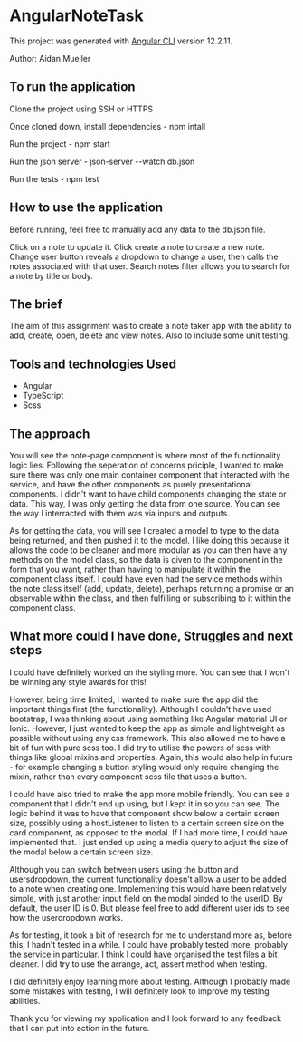# AngularNoteTask

This project was generated with [Angular CLI](https://github.com/angular/angular-cli) version 12.2.11.

Author: Aidan Mueller

## To run the application

Clone the project using SSH or HTTPS

Once cloned down, install dependencies - npm intall

Run the project - npm start 

Run the json server - json-server --watch db.json

Run the tests - npm test 

## How to use the application

Before running, feel free to manually add any data to the db.json file. 

Click on a note to update it. 
Click create a note to create a new note. 
Change user button reveals a dropdown to change a user, then calls the notes associated with that user. 
Search notes filter allows you to search for a note by title or body. 

## The brief

The aim of this assignment was to create a note taker app with the ability to add, create, open, delete and view notes. 
Also to include some unit testing. 

## Tools and technologies Used

- Angular
- TypeScript
- Scss

## The approach

You will see the note-page component is where most of the functionality logic lies. Following the seperation of concerns priciple, I wanted to 
make sure there was only one main container component that interacted with the service, and have the other components as purely 
presentational components. I didn't want to have child components changing the state or data. This way, I was only getting the data from one source. You can see the way I interracted with them was via inputs and outputs.

As for getting the data, you will see I created a model to type to the data being returned, and then pushed it to the model. I like doing this because it allows the code to be cleaner and more modular as you can then have any methods on the model class, so the data is given to the component in the form that you want, rather than having to manipulate it within the component class itself. I could have even had the service methods within the note class itself (add, update, delete), perhaps returning a promise or an observable within the class, and then fulfilling or subscribing to it within the component class. 


## What more could I have done, Struggles and next steps 

I could have definitely worked on the styling more. You can see that I won't be winning any style awards for this!

However, being time limited, I wanted to make sure the app did the important things first (the functionality). 
Although I couldn't have used bootstrap, I was thinking about using something like Angular material UI or Ionic. However, I just wanted to keep 
the app as simple and lightweight as possible without using any css framework. This also allowed me to have a bit of fun with pure scss too.
I did try to utilise the powers of scss with things like global mixins and properties. Again, this would also help in future - for example changing a button styling would only require changing the mixin, rather than every component scss file that uses a button. 

I could have also tried to make the app more mobile friendly. You can see a component that I didn't end up using, but I kept it in so you can see. The logic behind it was to have that component show below a certain screen size, possibly using a hostListener to listen to a certain screen size on the card component, as opposed to the modal. If I had more time, I could have implemented that. I just ended up using a media query to adjust the size of the modal below a certain screen size. 

Although you can switch between users using the button and usersdropdown, the current functionality doesn't allow a user to be added to a note when creating one. Implementing this would have been relatively simple, with just another input field on the modal binded to the userID.
By default, the user ID is 0. But please feel free to add different user ids to see how the userdropdown works. 

As for testing, it took a bit of research for me to understand more as, before this, I hadn't tested in a while.
I could have probably tested more, probably the service in particular. 
I think I could have organised the test files a bit cleaner. I did try to use the arrange, act, assert method when testing.

I did definitely enjoy learning more about testing. Although I probably made some mistakes with testing, I will definitely look to 
improve my testing abilities. 

Thank you for viewing my application and I look forward to any feedback that I can put into action in the future. 

